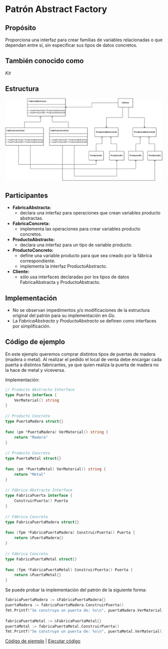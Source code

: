 # Patrón Abstract Factory

## Propósito

Proporciona una interfaz para crear familias de variables relacionadas o que dependan entre sí, sin especificar sus tipos de datos concretos.

## También conocido como

_Kit_

## Estructura

![](/assets/uml/abstractfactory.png)

## Participantes

* **FabricaAbstracta:**
  * declara una interfaz para operaciones que crean variables producto abstractas.
* **FabricaConcreta:**
  * implementa las operaciones para crear variables producto concretos.
* **ProductoAbstracto:**
  * declara una interfaz para un tipo de variable producto.
* **ProductoConcreto:**
  * define una variable producto para que sea creado por la fábrica correspondiente.
  * implementa la interfaz ProductoAbstracto.
* **Cliente:**
  * sólo usa interfaces declaradas por los tipos de datos FabricaAbstracta y ProductoAbstracto.

## Implementación

- No se observan impedimentos y/o modificaciones de la estructura original del patrón para su implementación en _Go_.
- La _FabricaAbstracta_ y _ProductoAbstracto_ se definen como interfaces por simplificación.

## Código de ejemplo

En este ejemplo queremos comprar distintos tipos de puertas de madera (madera o metal).
Al realizar el pedido el local de venta debe encargar cada puerta a distintos fabricantes, ya que quien realiza la puerta de madera no la hace de metal y viceversa.

Implementación:

```go
// Producto Abstracto Interface
type Puerta interface {
    VerMaterial() string
}

// Producto Concreto
type PuertaMadera struct{}

func (pm *PuertaMadera) VerMaterial() string {
    return "Madera"
}

// Producto Concreto
type PuertaMetal struct{}

func (pm *PuertaMetal) VerMaterial() string {
    return "Metal"
}

// Fábrica Abstracta Interface
type FabricaPuerta interface {
    ConstruirPuerta() Puerta
}

// Fábrica Concreta
type FabricaPuertaMadera struct{}

func (fpm *FabricaPuertaMadera) ConstruirPuerta() Puerta {
    return &PuertaMadera{}
}

// Fábrica Concreta
type FabricaPuertaMetal struct{}

func (fpm *FabricaPuertaMetal) ConstruirPuerta() Puerta {
    return &PuertaMetal{}
}
```

Se puede probar la implementación del patrón de la siguiente forma:

```go
fabricaPuertaMadera := &FabricaPuertaMadera{}
puertaMadera := fabricaPuertaMadera.ConstruirPuerta()
fmt.Printf("Se construyo un puerta de: %s\n", puertaMadera.VerMaterial())

fabricaPuertaMetal := &FabricaPuertaMetal{}
puertaMetal := fabricaPuertaMetal.ConstruirPuerta()
fmt.Printf("Se construyo un puerta de: %s\n", puertaMetal.VerMaterial())
```

[Código de ejemplo](https://github.com/danielspk/designpatternsingo/tree/master/patrones/creacionales/abstractfactory) | [Ejecutar código](https://play.golang.org/p/8yy8vp4cDD5)
